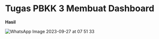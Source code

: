 # Tugas PBKK 3 Membuat Dashboard

**Hasil**

![WhatsApp Image 2023-09-27 at 07 51 33](https://github.com/herukurniawann/Tugas3PBKK_UI-Dashboard/assets/93961310/dabbd68b-d9c6-43f1-9f43-6260e5a9b34b)

